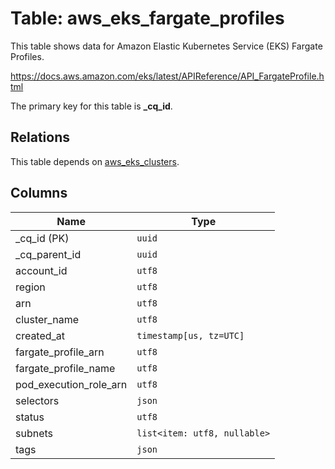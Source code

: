 # Table: aws_eks_fargate_profiles

This table shows data for Amazon Elastic Kubernetes Service (EKS) Fargate Profiles.

https://docs.aws.amazon.com/eks/latest/APIReference/API_FargateProfile.html

The primary key for this table is **_cq_id**.

## Relations

This table depends on [aws_eks_clusters](aws_eks_clusters.md).

## Columns

| Name          | Type          |
| ------------- | ------------- |
|_cq_id (PK)|`uuid`|
|_cq_parent_id|`uuid`|
|account_id|`utf8`|
|region|`utf8`|
|arn|`utf8`|
|cluster_name|`utf8`|
|created_at|`timestamp[us, tz=UTC]`|
|fargate_profile_arn|`utf8`|
|fargate_profile_name|`utf8`|
|pod_execution_role_arn|`utf8`|
|selectors|`json`|
|status|`utf8`|
|subnets|`list<item: utf8, nullable>`|
|tags|`json`|